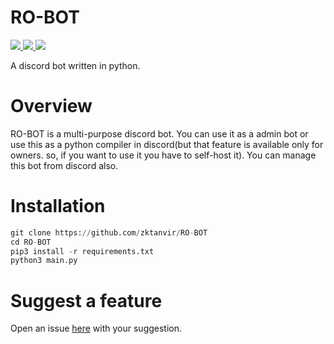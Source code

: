 # RO-BOT

<a href="https://github.com/Rapptz/discord.py/">
     <img src="https://img.shields.io/badge/discord-py-blue.svg"/>
</a>

<a href="https://github.com/zktanvir/RO-BOT/issues">
    <img src="https://img.shields.io/github/issues/zktanvir/RO-BOT.svg"/>
</a>

<a href="https://python.org">
    <img src="https://img.shields.io/badge/Made%20With-Python-1f425f.svg"/>
</a>

<p>A discord bot written in python.</p>

# Overview
<p>
RO-BOT is a multi-purpose discord bot. You can use it as a admin bot or use this as a python compiler in discord(but that feature is available only for owners. so, if you want to use it you have to self-host it). You can manage this bot from discord also. 
</p>

# Installation
```py
git clone https://github.com/zktanvir/RO-BOT
cd RO-BOT
pip3 install -r requirements.txt
python3 main.py
```

# Suggest a feature
Open an issue [here](https://github.com/zktanvir/RO-BOT/issues/new) with your suggestion.

